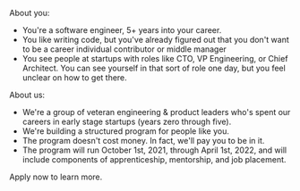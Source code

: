About you:

- You're a software engineer, 5+ years into your career.
- You like writing code, but you've already figured out that you don't want to be a career individual contributor or middle manager
- You see people at startups with roles like CTO, VP Engineering, or Chief Architect. You can see yourself in that sort of role one day, but you feel unclear on how to get there.

About us:

- We're a group of veteran engineering & product leaders who's spent our careers in early stage startups (years zero through five).
- We're building a structured program for people like you.
- The program doesn't cost money. In fact, we'll pay you to be in it.
- The program will run October 1st, 2021, through April 1st, 2022, and will include components of apprenticeship, mentorship, and job placement.


Apply now to learn more.
